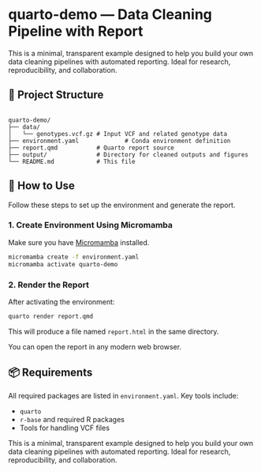 
# quarto-demo — Data Cleaning Pipeline with Report

This is a minimal, transparent example designed to help you build your own data cleaning pipelines with automated reporting. Ideal for research, reproducibility, and collaboration.

## 📂 Project Structure

```

quarto-demo/
├── data/
│   └── genotypes.vcf.gz # Input VCF and related genotype data
├── environment.yaml             # Conda environment definition
├── report.qmd           # Quarto report source
├── output/              # Directory for cleaned outputs and figures
└── README.md            # This file

````

## 🚀 How to Use

Follow these steps to set up the environment and generate the report.

### 1. Create Environment Using Micromamba

Make sure you have [Micromamba](https://mamba.readthedocs.io/en/latest/micromamba.html) installed.

```bash
micromamba create -f environment.yaml
micromamba activate quarto-demo
````

### 2. Render the Report

After activating the environment:

```bash
quarto render report.qmd
```

This will produce a file named `report.html` in the same directory.

You can open the report in any modern web browser.


## 📦 Requirements

All required packages are listed in `environment.yaml`. Key tools include:

* `quarto`
* `r-base` and required R packages
* Tools for handling VCF files


This is a minimal, transparent example designed to help you build your own data cleaning pipelines with automated reporting. Ideal for research, reproducibility, and collaboration.